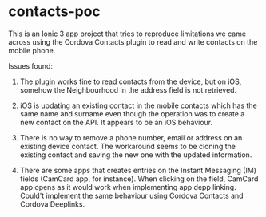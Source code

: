 # contacts-poc

This is an Ionic 3 app project that tries to reproduce limitations we came across using the Cordova Contacts plugin to read and write contacts on the mobile phone.

Issues found:

1) The plugin works fine to read contacts from the device, but on iOS, somehow the Neighbourhood in the address field is not retrieved.

2) iOS is updating an existing contact in the mobile contacts which has the same name and surname even though the operation was to create a new contact on the API. It appears to be an iOS behaviour.

3) There is no way to remove a phone number, email or address on an existing device contact. The workaround seems to be cloning the existing contact and saving the new one with the updated information.

4) There are some apps that creates entries on the Instant Messaging (IM) fields (CamCard app, for instance). When clicking on the field, CamCard app opens as it would work when implementing app depp linking. Could't implement the same behaviour using Cordova Contacts and Cordova Deeplinks.